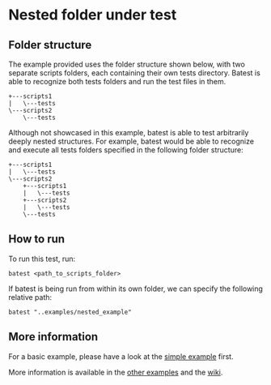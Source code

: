 # Nested folder under test

## Folder structure

The example provided uses the folder structure shown below, with two separate scripts folders, each containing their own tests directory. Batest is able to recognize both tests folders and run the test files in them.
```
+---scripts1
|   \---tests
\---scripts2
    \---tests
```

Although not showcased in this example, batest is able to test arbitrarily deeply nested structures.
For example, batest would be able to recognize and execute all tests folders specified in the following folder structure:
```
+---scripts1
|   \---tests
\---scripts2
    +---scripts1
    |   \---tests
    +---scripts2
    |   \---tests
    \---tests
```

## How to run

To run this test, run:

	batest <path_to_scripts_folder>

If batest is being run from within its own folder, we can specify the following relative path:

	batest "..examples/nested_example"

## More information

For a basic example, please have a look at the [simple example](https://github.com/rbaltrusch/batest/examples/simple_example) first.

More information is available in the [other examples](https://github.com/rbaltrusch/batest/examples) and the [wiki](https://github.com/rbaltrusch/batest/wiki).

